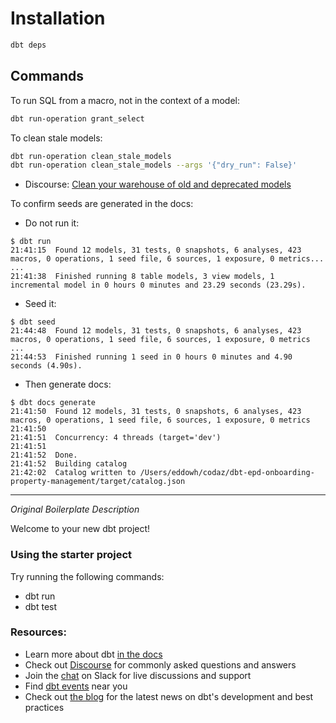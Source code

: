 # Installation

```bash
dbt deps
```

## Commands

To run SQL from a macro, not in the context of a model:

```bash
dbt run-operation grant_select
```

To clean stale models:

```bash
dbt run-operation clean_stale_models
dbt run-operation clean_stale_models --args '{"dry_run": False}'
```

* Discourse: [Clean your warehouse of old and deprecated models](https://discourse.getdbt.com/t/clean-your-warehouse-of-old-and-deprecated-models/1547)

To confirm seeds are generated in the docs:

* Do not run it:

```
$ dbt run
21:41:15  Found 12 models, 31 tests, 0 snapshots, 6 analyses, 423 macros, 0 operations, 1 seed file, 6 sources, 1 exposure, 0 metrics...
...
21:41:38  Finished running 8 table models, 3 view models, 1 incremental model in 0 hours 0 minutes and 23.29 seconds (23.29s).
```

* Seed it:

```
$ dbt seed
21:44:48  Found 12 models, 31 tests, 0 snapshots, 6 analyses, 423 macros, 0 operations, 1 seed file, 6 sources, 1 exposure, 0 metrics
...
21:44:53  Finished running 1 seed in 0 hours 0 minutes and 4.90 seconds (4.90s).
```

* Then generate docs:

```
$ dbt docs generate
21:41:50  Found 12 models, 31 tests, 0 snapshots, 6 analyses, 423 macros, 0 operations, 1 seed file, 6 sources, 1 exposure, 0 metrics
21:41:50
21:41:51  Concurrency: 4 threads (target='dev')
21:41:51
21:41:52  Done.
21:41:52  Building catalog
21:42:02  Catalog written to /Users/eddowh/codaz/dbt-epd-onboarding-property-management/target/catalog.json
```

---

_Original Boilerplate Description_

Welcome to your new dbt project!

### Using the starter project

Try running the following commands:
- dbt run
- dbt test


### Resources:
- Learn more about dbt [in the docs](https://docs.getdbt.com/docs/introduction)
- Check out [Discourse](https://discourse.getdbt.com/) for commonly asked questions and answers
- Join the [chat](https://community.getdbt.com/) on Slack for live discussions and support
- Find [dbt events](https://events.getdbt.com) near you
- Check out [the blog](https://blog.getdbt.com/) for the latest news on dbt's development and best practices
